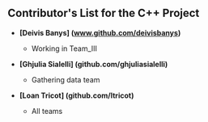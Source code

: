 ## Contributor's List for the C++ Project


* **[Deivis Banys] (www.github.com/deivisbanys)**
  * Working in Team_III

* **[Ghjulia Sialelli] (github.com/ghjuliasialelli)**
    * Gathering data team
    
* **[Loan Tricot] (github.com/ltricot)**
    * All teams

